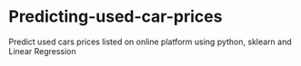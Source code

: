 # Predicting-used-car-prices
Predict used cars prices listed on online platform using python, sklearn and Linear Regression 

